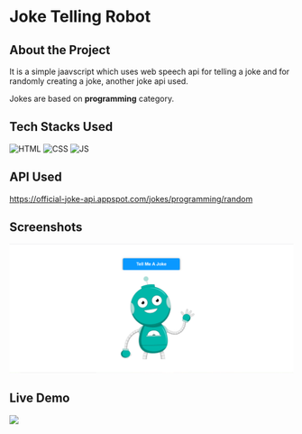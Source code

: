 # Joke Telling Robot

## About the Project
It is a simple jaavscript which uses web speech api for telling a joke and for randomly creating a joke, another joke api used.

Jokes are based on <b>programming</b>  category.

## Tech Stacks Used


![HTML](https://img.shields.io/badge/html5%20-%23E34F26.svg?&style=for-the-badge&logo=html5&logoColor=white)
![CSS](https://img.shields.io/badge/css3%20-%231572B6.svg?&style=for-the-badge&logo=css3&logoColor=white)
![JS](https://img.shields.io/badge/javascript%20-%23323330.svg?&style=for-the-badge&logo=javascript&logoColor=%23F7DF1E)

## API Used

https://official-joke-api.appspot.com/jokes/programming/random

## Screenshots

<img src="./Assets/media/ss1.png" />

## Live Demo

<img src="./Assets/media/demo.gif" />



